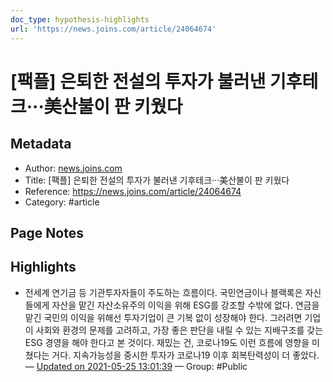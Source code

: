 ```yaml
---
doc_type: hypothesis-highlights
url: 'https://news.joins.com/article/24064674'
---
```


# [팩플] 은퇴한 전설의 투자가 불러낸 기후테크···美산불이 판 키웠다

## Metadata
- Author: [news.joins.com]()
- Title: [팩플] 은퇴한 전설의 투자가 불러낸 기후테크···美산불이 판 키웠다
- Reference: https://news.joins.com/article/24064674
- Category: #article

## Page Notes
## Highlights
- 전세계 연기금 등 기관투자자들이 주도하는 흐름이다. 국민연금이나 블랙록은 자신들에게 자산을 맡긴 자산소유주의 이익을 위해 ESG를 강조할 수밖에 없다. 연금을 맡긴 국민의 이익을 위해선 투자기업이 큰 기복 없이 성장해야 한다. 그러려면 기업이 사회와 환경의 문제를 고려하고, 가장 좋은 판단을 내릴 수 있는 지배구조를 갖는 ESG 경영을 해야 한다고 본 것이다. 재밌는 건, 코로나19도 이런 흐름에 영향을 미쳤다는 거다. 지속가능성을 중시한 투자가 코로나19 이후 회복탄력성이 더 좋았다. — [Updated on 2021-05-25 13:01:39](https://hyp.is/6BlPJL0NEeu4QMv8KzAqVA/news.joins.com/article/24064674) — Group: #Public



